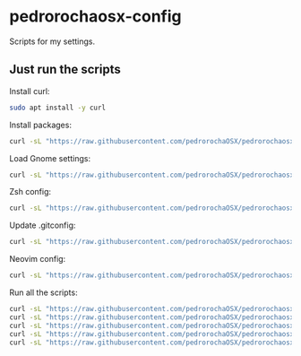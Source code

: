 # pedrorochaosx-config
Scripts for my settings.
## Just run the scripts
Install curl:
```bash
sudo apt install -y curl
```
Install packages:
```bash
curl -sL "https://raw.githubusercontent.com/pedrorochaOSX/pedrorochaosx-config/refs/heads/main/install-packages.sh" | bash
```
Load Gnome settings:
```bash
curl -sL "https://raw.githubusercontent.com/pedrorochaOSX/pedrorochaosx-config/refs/heads/main/gnome-settings.sh" | bash
```
Zsh config:
```bash
curl -sL "https://raw.githubusercontent.com/pedrorochaOSX/pedrorochaosx-config/refs/heads/main/zsh-config.sh" | bash
```
Update .gitconfig:
```bash
curl -sL "https://raw.githubusercontent.com/pedrorochaOSX/pedrorochaosx-config/refs/heads/main/update_git_config.sh" | bash
```
Neovim config:
```bash
curl -sL "https://raw.githubusercontent.com/pedrorochaOSX/pedrorochaosx-config/refs/heads/main/neovim-config.sh" | bash
```
Run all the scripts:
```bash
curl -sL "https://raw.githubusercontent.com/pedrorochaOSX/pedrorochaosx-config/refs/heads/main/install-packages.sh" | bash;
curl -sL "https://raw.githubusercontent.com/pedrorochaOSX/pedrorochaosx-config/refs/heads/main/gnome-settings.sh" | bash;
curl -sL "https://raw.githubusercontent.com/pedrorochaOSX/pedrorochaosx-config/refs/heads/main/zsh-config.sh" | bash;
curl -sL "https://raw.githubusercontent.com/pedrorochaOSX/pedrorochaosx-config/refs/heads/main/update_git_config.sh" | bash
curl -sL "https://raw.githubusercontent.com/pedrorochaOSX/pedrorochaosx-config/refs/heads/main/neovim-config.sh" | bash;
```
